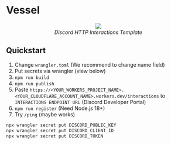 # Vessel

<div style="text-align: center;">
  <img src="https://i.imgur.com/WuhFlQI.png">
  <div style="font-style: italic;">Discord HTTP Interactions Template</div>
</div>

## Quickstart

1. Change `wrangler.toml` (We recommend to change name field)
2. Put secrets via wrangler (view below)
3. `npm run build`
4. `npm run publish`
5. Paste `https://<YOUR_WORKERS_PROJECT_NAME>.<YOUR_CLOUDFLARE_ACCOUNT_NAME>.workers.dev/interactions` to `INTERACTIONS ENDPOINT URL` (Discord Developer Portal)
6. `npm run register` (Need Node.js 18+)
7. Try `/ping` (maybe works)

```sh
npx wrangler secret put DISCORD_PUBLIC_KEY
npx wrangler secret put DISCORD_CLIENT_ID
npx wrangler secret put DISCORD_TOKEN
```
